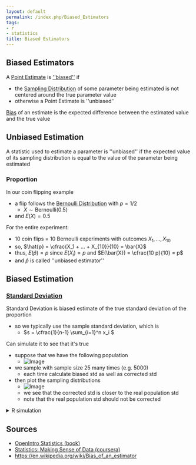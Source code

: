 ```yaml
---
layout: default
permalink: /index.php/Biased_Estimators
tags:
- r
- statistics
title: Biased Estimators
---
```

## Biased Estimators
A [Point Estimate](Point_Estimate) is [''biased''](Bias) if
- the [Sampling Distribution](Sampling_Distribution) of some parameter being estimated is not centered around the true parameter value
- otherwise a Point Estimate is ''unbiased''


[Bias](Bias) of an estimate is the expected difference between the estimated value and the true value


## Unbiased Estimation
A statistic used to estimate a parameter is ''unbiased'' if the expected value of its sampling distribution is equal to the value of the parameter being estimated


### Proportion
In our coin flipping example
- a flip follows the [Bernoulli Distribution](Bernoulli_Distribution) with $p = 1/2$
  - $X \sim \text{Bernoulli}(0.5)$
- and $E(X) = 0.5$


For the entire experiment:
- 10 coin flips = 10 Bernoulli experiments with outcomes $X_1, ..., X_{10}$
- so, $\hat{p} = \cfrac{X_1 + ... + X_{10}}{10} = \bar{X}$
- thus, $E(\hat{p}) = p$ since $E(X_i) = p$ and $E(\bar{X}) = \cfrac{10 p}{10}  = p$
- and $\hat{p}$ is called ''unbiased estimator''


## Biased Estimation


### [Standard Deviation](Standard_Deviation)
Standard Deviation is biased estimate of the true standard deviation of the proportion
- so we typically use the sample standard deviation, which is 
  - $s = \cfrac{1}{n-1} \sum_{i=1}^n x_i $


Can simulate it to see that it's true
- suppose that we have the following population
  - <img src="http://habrastorage.org/files/d6f/7d4/88b/d6f7d488b10e4e819d77def52d4bd26d.png" alt="Image">
- we sample with sample size 25 many times (e.g. 5000) 
  - each time calculate biased std as well as corrected std
- then plot the sampling distributions
  - <img src="http://habrastorage.org/files/a33/440/4ea/a334404ea02a4ffd877dc57c7f0636b9.png" alt="Image">
  - we see that the corrected std is closer to the real population std
  - note that the real population std should not be corrected

<details>
<summary>R simulation</summary>

```r
sd.population = function(x) {
  n = length(x)
  m = mean(x)
  sqrt(sum((x - m) ^ 2) / n)
}

population = unlist(sapply(X=1:7, FUN=function(x) { rep(x, choose(8, x)) }))
pop = table(population)
b = barplot(pop)
text(x=b, y=pop-4, pop)

set.seed(1231)
sample.1 = rep(NA, 5000)
sample.2 = rep(NA, 5000)

size = 25

for (i in 1:5000) {
  s = sample(population, size)
  sample.1[i] = sd(s)
  sample.2[i] = sd.population(s)
}

true.pop = sd.population(population)
biased.center = mean(sample.2)
center = mean(sample.1)

c(true.pop, center, biased.center)
c(abs(true.pop - center), abs(true.pop - biased.center))

x = seq(0, 3, 0.1)

hist(sample.1, col=adjustcolor('blue', 1/4), breaks=35,
     probability=T, xlim=c(0.8, 1.9),
     main='Sampling Distributions of STD functions',
     xlab='Estimated Value')
abline(v=center, col='blue')
xspline(x=x, y=dnorm(x, mean=center, sd=sd(sample.1)), 
        lwd=1, shape=1, lty=2, border="blue")

hist(sample.2, col=adjustcolor('red', 1/4), probability=T,
     breaks=35, add=T)
abline(v=biased.center, col='red')
xspline(x=x, y=dnorm(x, mean=biased.center, sd=sd(sample.2)), 
        lwd=1, shape=1, lty=2, border="red")

abline(v=true.pop)
```
</details>



## Sources
- [OpenIntro Statistics (book)](OpenIntro_Statistics_(book))
- [Statistics: Making Sense of Data (coursera)](Statistics__Making_Sense_of_Data_(coursera))
- https://en.wikipedia.org/wiki/Bias_of_an_estimator
